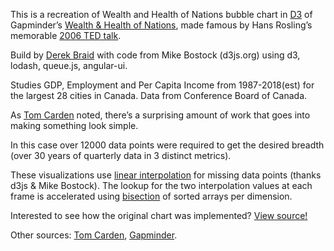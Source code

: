 This is a recreation of Wealth and Health of Nations bubble chart in <a href="http://d3js.org/">D3</a> of Gapminder’s <a href="http://gapminder.org/world/">Wealth & Health of Nations</a>, made famous by Hans Rosling’s memorable <a href="http://www.ted.com/talks/hans_rosling_shows_the_best_stats_you_ve_ever_seen.html">2006 TED talk</a>. 

Build by <a href="http://www.cacheflow.ca/">Derek Braid</a> with code from Mike Bostock (d3js.org) using d3, lodash, queue.js, angular-ui. 

Studies GDP, Employment and Per Capita Income from 1987-2018(est) for the largest 28 cities in Canada.  Data from Conference Board of Canada.  


<p>As <a href="http://randometc.github.com/mind-gapper-js/">Tom Carden</a> noted, there’s a surprising amount of work that goes into making something look simple. 

In this case over 12000 data points were required to get the desired breadth (over 30 years of quarterly data in 3 distinct metrics). 

These visualizations use <a href="http://en.wikipedia.org/wiki/Lerp_(computing)">linear interpolation</a> for missing data points (thanks d3js & Mike Bostock). The lookup for the two interpolation values at each frame is accelerated using <a href="http://en.wikipedia.org/wiki/Binary_search_algorithm">bisection</a> of sorted arrays per dimension.

<p>Interested to see how the original chart was implemented? <a href="https://github.com/mbostock/bost.ocks.org/blob/gh-pages/mike/nations/index.html">View source!</a> 

Other sources: <a href="https://github.com/RandomEtc/mind-gapper-js">Tom Carden</a>, <a href="http://gapminder.org">Gapminder</a>.
